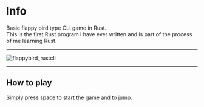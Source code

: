 # Info
Basic flappy bird type CLI game in Rust.\
This is the first Rust program i have ever written and is part of the process of me learning Rust.
___
![flappybird_rustcli](https://github.com/luca-jt/flappy-bird-cli/assets/82292985/eb3d1501-1ef5-4a09-8720-450092a56508)
___
## How to play
Simply press space to start the game and to jump.
